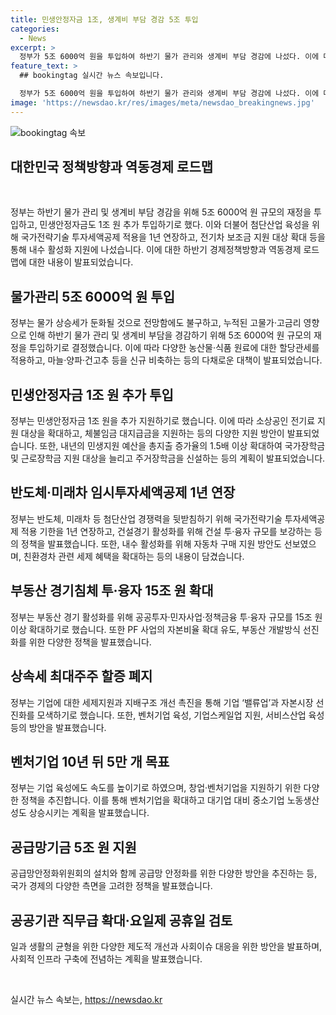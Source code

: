 ```yaml
---
title: 민생안정자금 1조, 생계비 부담 경감 5조 투입
categories:
  - News
excerpt: >
  정부가 5조 6000억 원을 투입하여 하반기 물가 관리와 생계비 부담 경감에 나섰다. 이에 따라 농산물·식품 원료에 할당관세를 적용하고, 농수산물 온라인도매시장도 거래 방식을 다양화한다. 민생안정자금도 1조 원을 추가 투입하고, 전기차 보조금 지원 대상을 확대한다. 또한, 첨단산업 육성을 위해 국가전략기술 투자세액공제 적용을 1년 연장하고, 건설 투·융자도 15조 원 보강한다. 정부는 또한 부동산 경기침체를 위해 투·융자 규모를 확대하고, PF 사업의 자기자본 비율 확대 유도 등을 추진한다. 아울러 산업 육성에도 밸류업 기업의 주주환원 증가분 5%를 법인세에서 공제해 주는 세제혜택을 부여하고, 벤처기업을 2035년까지 5만 개 이상으로 늘리는 등의 목표를 세웠다.
feature_text: >
  ## bookingtag 실시간 뉴스 속보입니다.

  정부가 5조 6000억 원을 투입하여 하반기 물가 관리와 생계비 부담 경감에 나섰다. 이에 따라 농산물·식품 원료에 할당관세를 적용하고, 농수산물 온라인도매시장도 거래 방식을 다양화한다. 민생안정자금도 1조 원을 추가 투입하고, 전기차 보조금 지원 대상을 확대한다. 또한, 첨단산업 육성을 위해 국가전략기술 투자세액공제 적용을 1년 연장하고, 건설 투·융자도 15조 원 보강한다. 정부는 또한 부동산 경기침체를 위해 투·융자 규모를 확대하고, PF 사업의 자기자본 비율 확대 유도 등을 추진한다. 아울러 산업 육성에도 밸류업 기업의 주주환원 증가분 5%를 법인세에서 공제해 주는 세제혜택을 부여하고, 벤처기업을 2035년까지 5만 개 이상으로 늘리는 등의 목표를 세웠다.
image: 'https://newsdao.kr/res/images/meta/newsdao_breakingnews.jpg'
---
```


<p><img src="https://newsdao.kr/res/images/meta/newsdao_breakingnews.jpg" alt="bookingtag 속보" /></p>

<h2 data-ke-size="size26">대한민국 정책방향과 역동경제 로드맵</h2>

<p data-ke-size="size16">&nbsp;</p>

<p>정부는 하반기 물가 관리 및 생계비 부담 경감을 위해 5조 6000억 원 규모의 재정을 투입하고, 민생안정자금도 1조 원 추가 투입하기로 했다. 이와 더불어 첨단산업 육성을 위해 국가전략기술 투자세액공제 적용을 1년 연장하고, 전기차 보조금 지원 대상 확대 등을 통해 내수 활성화 지원에 나섰습니다. 이에 대한 하반기 경제정책방향과 역동경제 로드맵에 대한 내용이 발표되었습니다.</p>

<h2 data-ke-size="size24">물가관리 5조 6000억 원 투입</h2>

<p>정부는 물가 상승세가 둔화될 것으로 전망함에도 불구하고, 누적된 고물가·고금리 영향으로 인해 하반기 물가 관리 및 생계비 부담을 경감하기 위해 5조 6000억 원 규모의 재정을 투입하기로 결정했습니다. 이에 따라 다양한 농산물·식품 원료에 대한 할당관세를 적용하고, 마늘·양파·건고추 등을 신규 비축하는 등의 다채로운 대책이 발표되었습니다.</p>

<h2 data-ke-size="size24">민생안정자금 1조 원 추가 투입</h2>

<p>정부는 민생안정자금 1조 원을 추가 지원하기로 했습니다. 이에 따라 소상공인 전기료 지원 대상을 확대하고, 체불임금 대지급금을 지원하는 등의 다양한 지원 방안이 발표되었습니다. 또한, 내년의 민생지원 예산을 총지출 증가율의 1.5배 이상 확대하여 국가장학금 및 근로장학금 지원 대상을 늘리고 주거장학금을 신설하는 등의 계획이 발표되었습니다.</p>

<h2 data-ke-size="size24">반도체·미래차 임시투자세액공제 1년 연장</h2>

<p>정부는 반도체, 미래차 등 첨단산업 경쟁력을 뒷받침하기 위해 국가전략기술 투자세액공제 적용 기한을 1년 연장하고, 건설경기 활성화를 위해 건설 투·융자 규모를 보강하는 등의 정책을 발표했습니다. 또한, 내수 활성화를 위해 자동차 구매 지원 방안도 선보였으며, 친환경차 관련 세제 혜택을 확대하는 등의 내용이 담겼습니다.</p>

<h2 data-ke-size="size24">부동산 경기침체 투·융자 15조 원 확대</h2>

<p>정부는 부동산 경기 활성화를 위해 공공투자·민자사업·정책금융 투·융자 규모를 15조 원 이상 확대하기로 했습니다. 또한 PF 사업의 자본비율 확대 유도, 부동산 개발방식 선진화를 위한 다양한 정책을 발표했습니다.</p>

<h2 data-ke-size="size24">상속세 최대주주 할증 폐지</h2>

<p>정부는 기업에 대한 세제지원과 지배구조 개선 촉진을 통해 기업 ‘밸류업’과 자본시장 선진화를 모색하기로 했습니다. 또한, 벤처기업 육성, 기업스케일업 지원, 서비스산업 육성 등의 방안을 발표했습니다.</p>

<h2 data-ke-size="size24">벤처기업 10년 뒤 5만 개 목표</h2>

<p>정부는 기업 육성에도 속도를 높이기로 하였으며, 창업·벤처기업을 지원하기 위한 다양한 정책을 추진합니다. 이를 통해 벤처기업을 확대하고 대기업 대비 중소기업 노동생산성도 상승시키는 계획을 발표했습니다.</p>

<h2 data-ke-size="size24">공급망기금 5조 원 지원</h2>

<p>공급망안정화위원회의 설치와 함께 공급망 안정화를 위한 다양한 방안을 추진하는 등, 국가 경제의 다양한 측면을 고려한 정책을 발표했습니다.</p>

<h2 data-ke-size="size24">공공기관 직무급 확대·요일제 공휴일 검토</h2>

<p>일과 생활의 균형을 위한 다양한 제도적 개선과 사회이슈 대응을 위한 방안을 발표하며, 사회적 인프라 구축에 전념하는 계획을 발표했습니다.</p>

<p data-ke-size="size16">&nbsp;</p>
실시간 뉴스 속보는, <a href="https://newsdao.kr" rel="dofollow">https://newsdao.kr</a>


